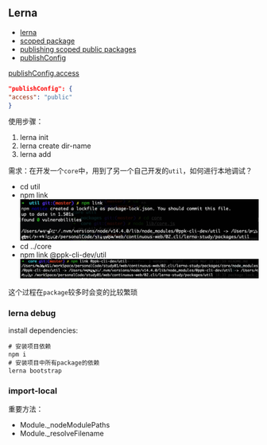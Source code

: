 ## Lerna

* [lerna](https://github.com/lerna/lerna)
* [scoped package](https://docs.npmjs.com/cli/v7/using-npm/scope)
* [publishing scoped public packages](https://docs.npmjs.com/creating-and-publishing-scoped-public-packages#publishing-scoped-public-packages)
* [publishConfig](https://docs.npmjs.com/cli/v7/configuring-npm/package-json#publishconfig)

[publishConfig.access](https://github.com/lerna/lerna/tree/main/commands/publish#publishconfigaccess)

```json
"publishConfig": {
"access": "public"
}
```

使用步骤：

1. lerna init
2. lerna create dir-name
3. lerna add

需求：在开发一个`core`中，用到了另一个自己开发的`util`，如何进行本地调试？

* cd util
* npm link
  ![](https://raw.githubusercontent.com/wangkaiwd/drawing-bed/master/20210319184251.png)
* cd ../core
* npm link @ppk-cli-dev/util
  ![](https://raw.githubusercontent.com/wangkaiwd/drawing-bed/master/20210319184412.png)

这个过程在`package`较多时会变的比较繁琐

### lerna debug

install dependencies:

```shell
# 安装项目依赖
npm i
# 安装项目中所有package的依赖
lerna bootstrap
```

### import-local

重要方法：

* Module._nodeModulePaths
* Module._resolveFilename